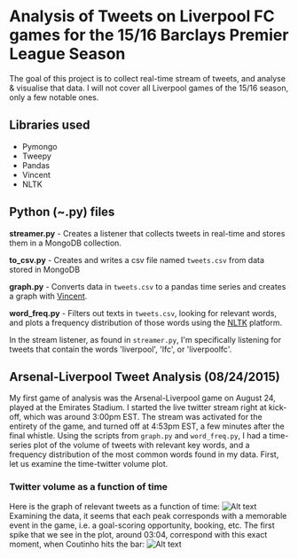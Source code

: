 # Analysis of Tweets on Liverpool FC games for the 15/16 Barclays Premier League Season
The goal of this project is to collect real-time stream of tweets, and analyse & visualise that data. I will not cover all Liverpool games of the 15/16 season, only a few notable ones.

## Libraries used
- Pymongo
- Tweepy
- Pandas
- Vincent
- NLTK

## Python (~.py) files 
**streamer.py** - Creates a listener that collects tweets in real-time and stores them in a MongoDB collection.

**to_csv.py** - Creates and writes a csv file named `tweets.csv` from data stored in MongoDB

**graph.py** - Converts data in `tweets.csv` to a pandas time series and creates a graph with [Vincent](http://vincent.readthedocs.org/en/latest/).

**word_freq.py** - Filters out texts in `tweets.csv`, looking for relevant words, and plots a frequency distribution of those words using the [NLTK](http://www.nltk.org/) platform.

In the stream listener, as found in `streamer.py`, I'm specifically listening for tweets that contain the words 'liverpool', 'lfc', or 'liverpoolfc'.

## Arsenal-Liverpool Tweet Analysis (08/24/2015)
My first game of analysis was the Arsenal-Liverpool game on August 24, played at the Emirates Stadium. I started the live twitter stream right at kick-off, which was around 3:00pm EST. The stream was activated for the entirety of the game, and turned off at 4:53pm EST, a few minutes after the final whistle. Using the scripts from `graph.py` and `word_freq.py`, I had a time-series plot of the volume of tweets with relevant key words, and a frequency distribution of the most common words found in my data. First, let us examine the time-twitter volume plot.
### Twitter volume as a function of time
Here is the graph of relevant tweets as a function of time:
![Alt text](https://raw.github.com/kimasx/lfc-tweet-analysis/master/time_series.png "Twitter Volume vs Time")
Examining the data, it seems that each peak corresponds with a memorable event in the game, i.e. a goal-scoring opportunity, booking, etc. The first spike that we see in the plot, around 03:04, correspond with this exact moment, when Coutinho hits the bar:
![Alt text](https://raw.github.com/kimasx/lfc-tweet-analysis/master/coutinho.gif "Coutinho hits bar")

<!-- ![Alt text](https://raw.github.com/kimasx/lfc-tweet-analysis/master/word_freq.png "Word Counts") -->


